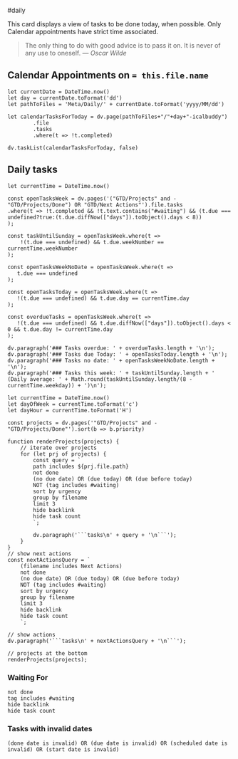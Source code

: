 #daily

This card displays a view of tasks to be done today, when possible. Only Calendar appointments have strict time associated.

> The only thing to do with good advice is to pass it on. It is never of any use to oneself.
> — <cite>Oscar Wilde</cite>

## Calendar Appointments on `= this.file.name`

<!-- tp.user.icalFetch({date: tp.file.title }) -->

```dataviewjs
let currentDate = DateTime.now()
let day = currentDate.toFormat('dd')
let pathToFiles = 'Meta/Daily/' + currentDate.toFormat('yyyy/MM/dd')

let calendarTasksForToday = dv.page(pathToFiles+"/"+day+"-icalbuddy")
        .file
        .tasks
        .where(t => !t.completed)

dv.taskList(calendarTasksForToday, false)
```

## Daily tasks

```dataviewjs
let currentTime = DateTime.now()

const openTasksWeek = dv.pages('("GTD/Projects" and -"GTD/Projects/Done") OR "GTD/Next Actions"').file.tasks  
.where(t => !t.completed && !t.text.contains("#waiting") && (t.due === undefined?true:(t.due.diffNow(["days"]).toObject().days < 8))
);

const taskUntilSunday = openTasksWeek.where(t =>
    !(t.due === undefined) && t.due.weekNumber == currentTime.weekNumber
);
                         
const openTasksWeekNoDate = openTasksWeek.where(t => 
   t.due === undefined
);

const openTasksToday = openTasksWeek.where(t => 
   !(t.due === undefined) && t.due.day == currentTime.day
);

const overdueTasks = openTasksWeek.where(t => 
   !(t.due === undefined) && t.due.diffNow(["days"]).toObject().days < 0 && t.due.day != currentTime.day
);

dv.paragraph('### Tasks overdue: ' + overdueTasks.length + '\n');
dv.paragraph('### Tasks due Today: ' + openTasksToday.length + '\n');
dv.paragraph('### Tasks no date: ' + openTasksWeekNoDate.length + '\n');
dv.paragraph('### Tasks this week: ' + taskUntilSunday.length + ' (Daily average: ' + Math.round(taskUntilSunday.length/(8 -currentTime.weekday)) + ')\n');
```

```dataviewjs
let currentTime = DateTime.now()
let dayOfWeek = currentTime.toFormat('c')
let dayHour = currentTime.toFormat('H')

const projects = dv.pages('"GTD/Projects" and -"GTD/Projects/Done"').sort(b => b.priority)

function renderProjects(projects) {
    // iterate over projects
    for (let prj of projects) {     
        const query = `
        path includes ${prj.file.path}    
        not done
        (no due date) OR (due today) OR (due before today)
        NOT (tag includes #waiting)
        sort by urgency
        group by filename
        limit 3
        hide backlink 
        hide task count   
        `;
    
        dv.paragraph('```tasks\n' + query + '\n```');    
    }
}
// show next actions
const nextActionsQuery = `
    (filename includes Next Actions)    
    not done
    (no due date) OR (due today) OR (due before today)
    NOT (tag includes #waiting)
    sort by urgency
    group by filename
    limit 3
    hide backlink    
    hide task count
    `;
    
// show actions
dv.paragraph('```tasks\n' + nextActionsQuery + '\n```');   

// projects at the bottom
renderProjects(projects);
```

### Waiting For

```tasks
not done
tag includes #waiting
hide backlink
hide task count
```

### Tasks with invalid dates
```tasks 
(done date is invalid) OR (due date is invalid) OR (scheduled date is invalid) OR (start date is invalid)
```